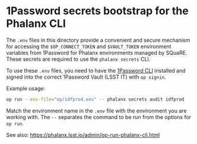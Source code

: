 # 1Password secrets bootstrap for the Phalanx CLI

The `.env` files in this directory provide a convenient and secure mechanism for accessing the `$OP_CONNECT_TOKEN` and `$VAULT_TOKEN` environment variables from 1Password for Phalanx environments managed by SQuaRE.
These secrets are required to use the `phalanx secrets` CLI.

To use these `.env` files, you need to have the [1Password CLI](https://developer.1password.com/docs/cli/) installed and signed into the correct 1Password Vault (LSST IT) with `op signin`.

Example usage:

```bash
op run --env-file="op/idfprod.env" -- phalanx secrets audit idfprod
```

Match the environment name in the `.env` file with the environment you are working with.
The `--` separates the command to be run from the options for `op run`.

See also: https://phalanx.lsst.io/admin/op-run-phalanx-cli.html
